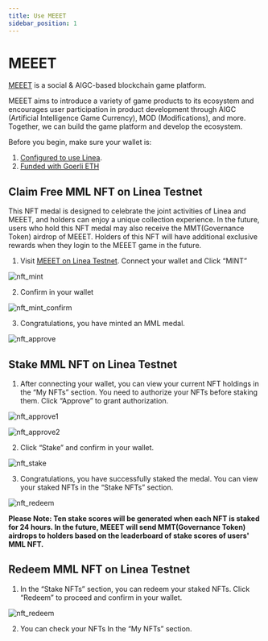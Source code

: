 ```yaml
---
title: Use MEEET
sidebar_position: 1
---
```


# MEEET

[MEEET](https://www.meeet.xyz/) is a social & AIGC-based blockchain game platform.

MEEET aims to introduce a variety of game products to its ecosystem and encourages user participation in product development through AIGC (Artificial Intelligence Game Currency), MOD (Modifications), and more. Together, we can build the game platform and develop the ecosystem.

Before you begin, make sure your wallet is:

1. [Configured to use Linea](/use-mainnet/set-up-your-wallet.mdx).
1. [Funded with Goerli ETH](/use-linea-testnet/fund.md#get-test-eth-on-goerli)

## Claim Free MML NFT on Linea Testnet

This NFT medal is designed to celebrate the joint activities of Linea and MEEET, and holders can enjoy a unique collection experience. In the future, users who hold this NFT medal may also receive the MMT(Governance Token) airdrop of MEEET. Holders of this NFT will have additional exclusive rewards when they login to the MEEET game in the future.

1. Visit [MEEET on Linea Testnet](https://www.meeet.xyz/linea/testnet). Connect your wallet and Click “MINT”

![nft_mint](../../assets/meeet/nft_mint.png)

2. Confirm in your wallet

![nft_mint_confirm](../../assets/meeet/nft_mint_confirm.png)

3. Congratulations, you have minted an MML medal.

![nft_approve](../../assets/meeet/nft_approve.png)

## Stake MML NFT on Linea Testnet

1. After connecting your wallet, you can view your current NFT holdings in the “My NFTs” section. You need to authorize your NFTs before staking them. Click “Approve” to grant authorization.

![nft_approve1](../../assets/meeet/nft_approve1.png)

![nft_approve2](../../assets/meeet/nft_approve2.png)

2. Click “Stake” and confirm in your wallet.

![nft_stake](../../assets/meeet/nft_stake.png)

3. Congratulations, you have successfully staked the medal. You can view your staked NFTs in the “Stake NFTs” section.

![nft_redeem](../../assets/meeet/nft_redeem.png)

**Please Note: Ten stake scores will be generated when each NFT is staked for 24 hours. In the future, MEEET will send MMT(Governance Token) airdrops to holders based on the leaderboard of stake scores of users' MML NFT.**

## Redeem MML NFT on Linea Testnet

1. In the “Stake NFTs” section, you can redeem your staked NFTs. Click “Redeem” to proceed and confirm in your wallet.

![nft_redeem](../../assets/meeet/nft_redeem.png)

2. You can check your NFTs In the “My NFTs” section.
